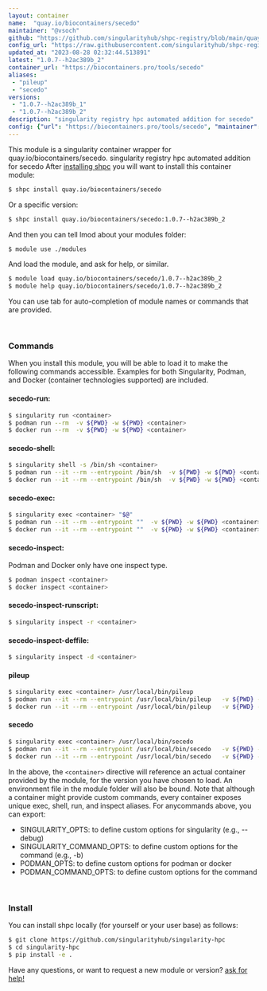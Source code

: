 ```yaml
---
layout: container
name:  "quay.io/biocontainers/secedo"
maintainer: "@vsoch"
github: "https://github.com/singularityhub/shpc-registry/blob/main/quay.io/biocontainers/secedo/container.yaml"
config_url: "https://raw.githubusercontent.com/singularityhub/shpc-registry/main/quay.io/biocontainers/secedo/container.yaml"
updated_at: "2023-08-28 02:32:44.513891"
latest: "1.0.7--h2ac389b_2"
container_url: "https://biocontainers.pro/tools/secedo"
aliases:
 - "pileup"
 - "secedo"
versions:
 - "1.0.7--h2ac389b_1"
 - "1.0.7--h2ac389b_2"
description: "singularity registry hpc automated addition for secedo"
config: {"url": "https://biocontainers.pro/tools/secedo", "maintainer": "@vsoch", "description": "singularity registry hpc automated addition for secedo", "latest": {"1.0.7--h2ac389b_2": "sha256:e3cb12540afbd91887f8f1f7da2d726ae30b003b391d929838f85dcc5947a975"}, "tags": {"1.0.7--h2ac389b_1": "sha256:e0d9ae2b4f01956d5e010976a767722a64bd9c6519cc96f07de10a36d69e21ab", "1.0.7--h2ac389b_2": "sha256:e3cb12540afbd91887f8f1f7da2d726ae30b003b391d929838f85dcc5947a975"}, "docker": "quay.io/biocontainers/secedo", "aliases": {"pileup": "/usr/local/bin/pileup", "secedo": "/usr/local/bin/secedo"}}
---
```


This module is a singularity container wrapper for quay.io/biocontainers/secedo.
singularity registry hpc automated addition for secedo
After [installing shpc](#install) you will want to install this container module:


```bash
$ shpc install quay.io/biocontainers/secedo
```

Or a specific version:

```bash
$ shpc install quay.io/biocontainers/secedo:1.0.7--h2ac389b_2
```

And then you can tell lmod about your modules folder:

```bash
$ module use ./modules
```

And load the module, and ask for help, or similar.

```bash
$ module load quay.io/biocontainers/secedo/1.0.7--h2ac389b_2
$ module help quay.io/biocontainers/secedo/1.0.7--h2ac389b_2
```

You can use tab for auto-completion of module names or commands that are provided.

<br>

### Commands

When you install this module, you will be able to load it to make the following commands accessible.
Examples for both Singularity, Podman, and Docker (container technologies supported) are included.

#### secedo-run:

```bash
$ singularity run <container>
$ podman run --rm  -v ${PWD} -w ${PWD} <container>
$ docker run --rm  -v ${PWD} -w ${PWD} <container>
```

#### secedo-shell:

```bash
$ singularity shell -s /bin/sh <container>
$ podman run --it --rm --entrypoint /bin/sh  -v ${PWD} -w ${PWD} <container>
$ docker run --it --rm --entrypoint /bin/sh  -v ${PWD} -w ${PWD} <container>
```

#### secedo-exec:

```bash
$ singularity exec <container> "$@"
$ podman run --it --rm --entrypoint ""  -v ${PWD} -w ${PWD} <container> "$@"
$ docker run --it --rm --entrypoint ""  -v ${PWD} -w ${PWD} <container> "$@"
```

#### secedo-inspect:

Podman and Docker only have one inspect type.

```bash
$ podman inspect <container>
$ docker inspect <container>
```

#### secedo-inspect-runscript:

```bash
$ singularity inspect -r <container>
```

#### secedo-inspect-deffile:

```bash
$ singularity inspect -d <container>
```


#### pileup

```bash
$ singularity exec <container> /usr/local/bin/pileup
$ podman run --it --rm --entrypoint /usr/local/bin/pileup   -v ${PWD} -w ${PWD} <container> -c " $@"
$ docker run --it --rm --entrypoint /usr/local/bin/pileup   -v ${PWD} -w ${PWD} <container> -c " $@"
```


#### secedo

```bash
$ singularity exec <container> /usr/local/bin/secedo
$ podman run --it --rm --entrypoint /usr/local/bin/secedo   -v ${PWD} -w ${PWD} <container> -c " $@"
$ docker run --it --rm --entrypoint /usr/local/bin/secedo   -v ${PWD} -w ${PWD} <container> -c " $@"
```



In the above, the `<container>` directive will reference an actual container provided
by the module, for the version you have chosen to load. An environment file in the
module folder will also be bound. Note that although a container
might provide custom commands, every container exposes unique exec, shell, run, and
inspect aliases. For anycommands above, you can export:

 - SINGULARITY_OPTS: to define custom options for singularity (e.g., --debug)
 - SINGULARITY_COMMAND_OPTS: to define custom options for the command (e.g., -b)
 - PODMAN_OPTS: to define custom options for podman or docker
 - PODMAN_COMMAND_OPTS: to define custom options for the command

<br>

### Install

You can install shpc locally (for yourself or your user base) as follows:

```bash
$ git clone https://github.com/singularityhub/singularity-hpc
$ cd singularity-hpc
$ pip install -e .
```

Have any questions, or want to request a new module or version? [ask for help!](https://github.com/singularityhub/singularity-hpc/issues)